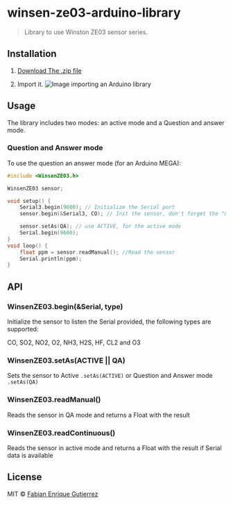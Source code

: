 # winsen-ze03-arduino-library

> Library to use Winston ZE03 sensor series.

## Installation

1) [Download The .zip file](https://github.com/fega/winsen-ze03-arduino-library/archive/master.zip)

2) Import it.
![Image importing an Arduino library](https://www.arduino.cc/en/uploads/Guide/ImportLibraryFromZIPFile.png)

## Usage

The library includes two modes: an active mode and a Question and answer mode.

### Question and Answer mode
To use the question an answer mode (for an Arduino MEGA):
```cpp
#include <WinsenZE03.h>

WinsenZE03 sensor;

void setup() {
    Serial3.begin(9600); // Initialize the Serial port
    sensor.begin(&Serial3, CO); // Init the sensor, don't forget the "&"

    sensor.setAs(QA); // use ACTIVE, for the active mode
    Serial.begin(9600);
}
void loop() {
    float ppm = sensor.readManual(); //Read the sensor
    Serial.println(ppm);
}
```
## API
### WinsenZE03.begin(&Serial, type)
Initialize the sensor to listen the Serial provided, the following types are supported:

CO,
SO2,
NO2,
O2,
NH3,
H2S,
HF,
CL2 and
O3
### WinsenZE03.setAs(ACTIVE || QA)
Sets the sensor to Active `.setAs(ACTIVE)`  or Question and Answer mode `.setAs(QA)`
### WinsenZE03.readManual()
Reads the sensor in QA mode and returns a Float with the result

### WinsenZE03.readContinuous()
Reads the sensor in active mode and returns a Float with the result if Serial data is available

## License

MIT © [Fabian Enrique Gutierrez](fabiangutierrez.co)
